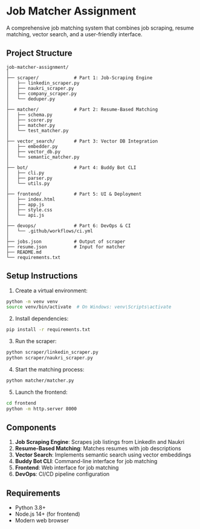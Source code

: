 # Job Matcher Assignment

A comprehensive job matching system that combines job scraping, resume matching, vector search, and a user-friendly interface.

## Project Structure

```
job-matcher-assignment/
│
├── scraper/             # Part 1: Job-Scraping Engine
│   ├── linkedin_scraper.py
│   ├── naukri_scraper.py
│   ├── company_scraper.py
│   └── deduper.py
│
├── matcher/             # Part 2: Resume-Based Matching
│   ├── schema.py
│   ├── scorer.py
│   ├── matcher.py
│   └── test_matcher.py
│
├── vector_search/       # Part 3: Vector DB Integration
│   ├── embedder.py
│   ├── vector_db.py
│   └── semantic_matcher.py
│
├── bot/                 # Part 4: Buddy Bot CLI
│   ├── cli.py
│   ├── parser.py
│   └── utils.py
│
├── frontend/            # Part 5: UI & Deployment
│   ├── index.html
│   ├── app.js
│   ├── style.css
│   └── api.js
│
├── devops/              # Part 6: DevOps & CI
│   └── .github/workflows/ci.yml
│
├── jobs.json            # Output of scraper
├── resume.json          # Input for matcher
├── README.md
└── requirements.txt
```

## Setup Instructions

1. Create a virtual environment:
```bash
python -m venv venv
source venv/bin/activate  # On Windows: venv\Scripts\activate
```

2. Install dependencies:
```bash
pip install -r requirements.txt
```

3. Run the scraper:
```bash
python scraper/linkedin_scraper.py
python scraper/naukri_scraper.py
```

4. Start the matching process:
```bash
python matcher/matcher.py
```

5. Launch the frontend:
```bash
cd frontend
python -m http.server 8000
```

## Components

1. **Job Scraping Engine**: Scrapes job listings from LinkedIn and Naukri
2. **Resume-Based Matching**: Matches resumes with job descriptions
3. **Vector Search**: Implements semantic search using vector embeddings
4. **Buddy Bot CLI**: Command-line interface for job matching
5. **Frontend**: Web interface for job matching
6. **DevOps**: CI/CD pipeline configuration

## Requirements

- Python 3.8+
- Node.js 14+ (for frontend)
- Modern web browser 